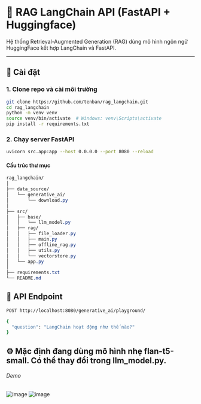 # 🧠 RAG LangChain API (FastAPI + Huggingface)

Hệ thống Retrieval-Augmented Generation (RAG) dùng mô hình ngôn ngữ HuggingFace kết hợp LangChain và FastAPI.

---

## 🚀 Cài đặt

### 1. Clone repo và cài môi trường

```bash
git clone https://github.com/tenban/rag_langchain.git
cd rag_langchain
python -m venv venv
source venv/bin/activate  # Windows: venv\Scripts\activate
pip install -r requirements.txt
```
### 2. Chạy server FastAPI
```bash
uvicorn src.app:app --host 0.0.0.0 --port 8080 --reload
```
#### Cấu trúc thư mục
```css
rag_langchain/
│
├── data_source/
│   └── generative_ai/
│       └── download.py
│
├── src/
│   ├── base/
│   │   └── llm_model.py
│   ├── rag/
│   │   ├── file_loader.py
│   │   ├── main.py
│   │   ├── offline_rag.py
│   │   ├── utils.py
│   │   └── vectorstore.py
│   └── app.py
│
├── requirements.txt
└── README.md
```
## 📡 API Endpoint
```bash
POST http://localhost:8080/generative_ai/playground/

{
  "question": "LangChain hoạt động như thế nào?"
}
```
## ⚙️ Mặc định đang dùng mô hình nhẹ flan-t5-small. Có thể thay đổi trong llm_model.py.


###### Demo
![image](https://github.com/user-attachments/assets/0bbbd251-18ad-4306-85e1-306d40364562) ![image](https://github.com/user-attachments/assets/52ee9855-e9be-41c5-b452-151e276b7916)



